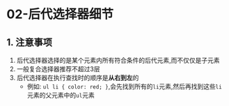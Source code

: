 # 02-后代选择器细节

## 1. 注意事项

1. 后代选择器选择的是某个元素内所有符合条件的后代元素,而不仅仅是子元素
2. 一般复合选择器推荐不超过3层
3. 后代选择器在执行查找时的顺序是**从右到左**的
    - 例如: `ul li { color: red; }`,会先找到所有的`li`元素,然后再找到这些`li`元素的父元素中的`ul`元素
